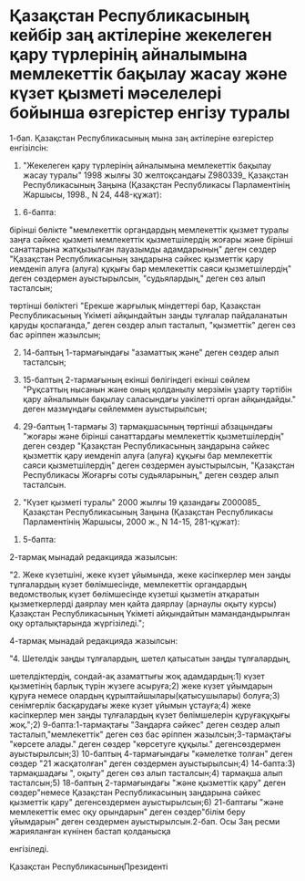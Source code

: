 # Қазақстан Республикасының кейбір заң актілеріне жекелеген қару түрлерінің айналымына мемлекеттік бақылау жасау және күзет қызметі мәселелері бойынша өзгерістер енгізу туралы

1-бап. Қазақстан Республикасының мына заң актілеріне өзгерістер енгізілсін:

1. "Жекелеген қару түрлерінің айналымына мемлекеттік бақылау жасау туралы" 1998 жылғы 30 желтоқсандағы Z980339_ Қазақстан Республикасының Заңына (Қазақстан Республикасы Парламентінің Жаршысы, 1998., N 24, 448-құжат):

1) 6-бапта:

бірінші бөлікте "мемлекеттік органдардың мемлекеттік қызмет туралы заңға сәйкес қызметі мемлекеттік қызметшілердің жоғары және бірінші санаттарына жатқызылған лауазымды адамдарының" деген сөздер "Қазақстан Республикасының заңдарына сәйкес қызметтік қару иемденіп алуға (алуға) құқығы бар мемлекеттік саяси қызметшілердің" деген сөздермен ауыстырылсын, "судьялардың," деген сөз алып тасталсын;

төртінші бөліктегі "Ерекше жарғылық міндеттері бар, Қазақстан Республикасының Үкіметі айқындайтын заңды тұлғалар пайдаланатын қаруды қоспағанда," деген сөздер алып тасталып, "қызметтік" деген сөз бас әріппен жазылсын;

2) 14-баптың 1-тармағындағы "азаматтық және" деген сөздер алып тасталсын;

3) 15-баптың 2-тармағының екінші бөлігіндегі екінші сөйлем "Рұқсаттың нысанын және оның қолданылу мерзімін ұзарту тәртібін қару айналымын бақылау саласындағы уәкілетті орган айқындайды." деген мазмұндағы сөйлеммен ауыстырылсын;

4) 29-баптың 1-тармағы 3) тармақшасының төртінші абзацындағы "жоғары және бірінші санаттардағы мемлекеттік қызметшілердің" деген сөздер "Қазақстан Республикасының заңдарына сәйкес қызметтік қару иемденіп алуға (алуға) құқығы бар мемлекеттік саяси қызметшілердің" деген сөздермен ауыстырылсын, "Қазақстан Республикасы Жоғарғы соты судьяларының," деген сөздер алып тасталсын.

2. "Күзет қызметі туралы" 2000 жылғы 19 қазандағы Z000085_ Қазақстан Республикасының Заңына (Қазақстан Республикасы Парламентінің Жаршысы, 2000 ж., N 14-15, 281-құжат):

1) 5-бапта:

2-тармақ мынадай редакцияда жазылсын:

"2. Жеке күзетшіні, жеке күзет ұйымында, жеке кәсіпкерлер мен заңды тұлғалардың күзет бөлімшесінде, мемлекеттік органдардың ведомстволық күзет бөлімшесінде күзетші қызметін атқаратын қызметкерлерді даярлау мен қайта даярлау (арнаулы оқыту курсы) Қазақстан Республикасының Үкіметі айқындайтын мамандандырылған оқу орталықтарында жүргізіледі.";

4-тармақ мынадай редакцияда жазылсын:

"4. Шетелдік заңды тұлғалардың, шетел қатысатын заңды тұлғалардың,

шетелдіктердің, сондай-ақ азаматтығы жоқ адамдардың:1) күзет қызметінің барлық түрін жүзеге асыруға;2) жеке күзет ұйымдарын құруға немесе олардың құрылтайшылары(қатысушылары) болуға;3) сенімгерлік басқарудағы жеке күзет ұйымын ұстауға;4) жеке кәсіпкерлер мен заңды тұлғалардың күзет бөлімшелерін құруғақұқығы жоқ.";2) 9-бапта:1-тармақтағы "Заңдарға сәйкес" деген сөздер алып тасталып,"мемлекеттік" деген сөз бас әріппен жазылсын;3-тармақтағы "көрсете алады." деген сөздер "көрсетуге құқылы." дегенсөздермен ауыстырылсын;3) 10-баптың 4-тармағындағы "кәмелетке толған" деген сөздер "21 жасқатолған" деген сөздермен ауыстырылсын;4) 14-бапта:3) тармақшадағы ", оқыту" деген сөз алып тасталсын;4) тармақша алып тасталсын;5) 18-баптың 2-тармағындағы "және қызметтік қару" деген сөздер"немесе Қазақстан Республикасының заңдарына сәйкес қызметтік қару" дегенсөздермен ауыстырылсын;6) 21-баптағы "және мемлекеттік емес оқу орындарын" деген сөздер"білім беру ұйымдарын" деген сөздермен ауыстырылсын.2-бап. Осы Заң ресми жарияланған күнінен бастап қолданысқа

енгізіледі.

Қазақстан РеспубликасыныңПрезиденті

